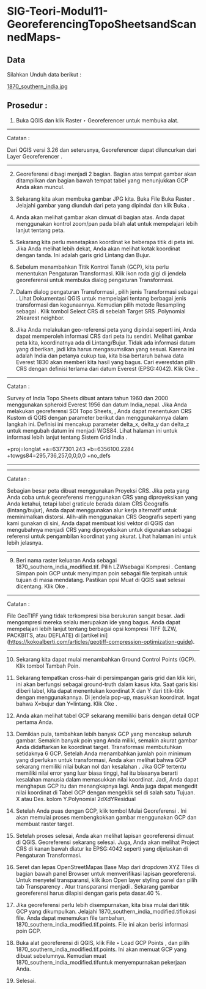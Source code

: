 # SIG-Teori-Modul11-GeoreferencingTopoSheetsandScannedMaps-

## Data 

Silahkan Unduh data berikut :

[1870_southern_india.jpg](https://www.qgistutorials.com/downloads/1870_southern-india.jpg)

## Prosedur :

1. Buka QGIS dan klik Raster ‣ Georeferencer untuk membuka alat.

---------------

Catatan :

Dari QGIS versi 3.26 dan seterusnya, Georeferencer dapat diluncurkan dari Layer Georeferencer .

----------------

2. Georeferensi dibagi menjadi 2 bagian. Bagian atas tempat gambar akan ditampilkan dan bagian bawah tempat tabel yang menunjukkan GCP Anda akan muncul.

3. Sekarang kita akan membuka gambar JPG kita. Buka File Buka Raster . Jelajahi gambar yang diunduh dari peta yang dipindai dan klik Buka .

4. Anda akan melihat gambar akan dimuat di bagian atas. Anda dapat menggunakan kontrol zoom/pan pada bilah alat untuk mempelajari lebih lanjut tentang peta.

5. Sekarang kita perlu menetapkan koordinat ke beberapa titik di peta ini. Jika Anda melihat lebih dekat, Anda akan melihat kotak koordinat dengan tanda. Ini adalah garis grid Lintang dan Bujur.

6. Sebelum menambahkan Titik Kontrol Tanah (GCP), kita perlu menentukan Pengaturan Transformasi. Klik ikon roda gigi di jendela georeferensi untuk membuka dialog pengaturan Transformasi.

7. Dalam dialog pengaturan Transformasi , pilih jenis Transformasi sebagai . Lihat Dokumentasi QGIS untuk mempelajari tentang berbagai jenis transformasi dan kegunaannya. Kemudian pilih metode Resampling sebagai . Klik tombol Select CRS di sebelah Target SRS .Polynomial 2Nearest neighbor.

8. Jika Anda melakukan geo-referensi peta yang dipindai seperti ini, Anda dapat memperoleh informasi CRS dari peta itu sendiri. Melihat gambar peta kita, koordinatnya ada di Lintang/Bujur. Tidak ada informasi datum yang diberikan, jadi kita harus mengasumsikan yang sesuai. Karena ini adalah India dan petanya cukup tua, kita bisa bertaruh bahwa data Everest 1830 akan memberi kita hasil yang bagus. Cari everestdan pilih CRS dengan definisi terlama dari datum Everest (EPSG:4042). Klik Oke .

----------------

Catatan :

Survey of India Topo Sheets dibuat antara tahun 1960 dan 2000 menggunakan spheroid Everest 1956 dan datum India_nepal. Jika Anda melakukan georeferensi SOI Topo Sheets, , Anda dapat menentukan CRS Kustom di QGIS dengan parameter berikut dan menggunakannya dalam langkah ini. Definisi ini mencakup parameter delta_x, delta_y dan delta_z untuk mengubah datum ini menjadi WGS84. Lihat halaman ini untuk informasi lebih lanjut tentang Sistem Grid India .

+proj=longlat +a=6377301.243 +b=6356100.2284 +towgs84=295,736,257,0,0,0,0 +no_defs

----------------------


----------------------

Catatan :

Sebagian besar peta dibuat menggunakan Proyeksi CRS. Jika peta yang Anda coba untuk georeferensi menggunakan CRS yang diproyeksikan yang Anda ketahui, tetapi label graticule berada dalam CRS Geografis (lintang/bujur), Anda dapat menggunakan alur kerja alternatif untuk meminimalkan distorsi. Alih-alih menggunakan CRS Geografis seperti yang kami gunakan di sini, Anda dapat membuat kisi vektor di QGIS dan mengubahnya menjadi CRS yang diproyeksikan untuk digunakan sebagai referensi untuk pengambilan koordinat yang akurat. Lihat halaman ini untuk lebih jelasnya.

------------------------

9. Beri nama raster keluaran Anda sebagai 1870_southern_india_modified.tif. Pilih LZWsebagai Kompresi . Centang Simpan poin GCP untuk menyimpan poin sebagai file terpisah untuk tujuan di masa mendatang. Pastikan opsi Muat di QGIS saat selesai dicentang. Klik Oke .

-------------------------

Catatan :

File GeoTIFF yang tidak terkompresi bisa berukuran sangat besar. Jadi mengompresi mereka selalu merupakan ide yang bagus. Anda dapat mempelajari lebih lanjut tentang berbagai opsi kompresi TIFF (LZW, PACKBITS, atau DEFLATE) di [artikel ini] (https://kokoalberti.com/articles/geotiff-compression-optimization-guide).

-------------------------

10. Sekarang kita dapat mulai menambahkan Ground Control Points (GCP). Klik tombol Tambah Poin.

11. Sekarang tempatkan cross-hair di persimpangan garis grid dan klik kiri, ini akan berfungsi sebagai ground-truth dalam kasus kita. Saat garis kisi diberi label, kita dapat menentukan koordinat X dan Y dari titik-titik dengan menggunakannya. Di jendela pop-up, masukkan koordinat. Ingat bahwa X=bujur dan Y=lintang. Klik Oke .

12. Anda akan melihat tabel GCP sekarang memiliki baris dengan detail GCP pertama Anda.

13. Demikian pula, tambahkan lebih banyak GCP yang mencakup seluruh gambar. Semakin banyak poin yang Anda miliki, semakin akurat gambar Anda didaftarkan ke koordinat target. Transformasi membutuhkan setidaknya 6 GCP. Setelah Anda menambahkan jumlah poin minimum yang diperlukan untuk transformasi, Anda akan melihat bahwa GCP sekarang memiliki nilai bukan nol dan kesalahan . Jika GCP tertentu memiliki nilai error yang luar biasa tinggi, hal itu biasanya berarti kesalahan manusia dalam memasukkan nilai koordinat. Jadi, Anda dapat menghapus GCP itu dan menangkapnya lagi. Anda juga dapat mengedit nilai koordinat di Tabel GCP dengan mengeklik sel di salah satu Tujuan. X atau Des. kolom Y.Polynomial 2dXdYResidual

14. Setelah Anda puas dengan GCP, klik tombol Mulai Georeferensi . Ini akan memulai proses membengkokkan gambar menggunakan GCP dan membuat raster target.

15. Setelah proses selesai, Anda akan melihat lapisan georeferensi dimuat di QGIS. Georeferensi sekarang selesai. Juga, Anda akan melihat Project CRS di kanan bawah diatur ke EPSG:4042 seperti yang dijelaskan di Pengaturan Transformasi.

16. Seret dan lepas OpenStreetMapas Base Map dari dropdown XYZ Tiles di bagian bawah panel Browser untuk memverifikasi lapisan georeferensi. Untuk menyetel transparansi, klik ikon Open layer styling panel dan pilih tab Transparency . Atur transparansi menjadi . Sekarang gambar georeferensi harus dilapisi dengan garis peta dasar.40 %.

17. Jika georeferensi perlu lebih disempurnakan, kita bisa mulai dari titik GCP yang dikumpulkan. Jelajahi 1870_southern_india_modified.tiflokasi file. Anda dapat menemukan file tambahan, 1870_southern_india_modified.tif.points. File ini akan berisi informasi poin GCP.

18. Buka alat georeferensi di QGIS, klik File ‣ Load GCP Points , dan pilih 1870_southern_india_modified.tif.points. Ini akan memuat GCP yang dibuat sebelumnya. Kemudian muat 1870_southern_india_modified.tifuntuk menyempurnakan pekerjaan Anda.

19. Selesai.



